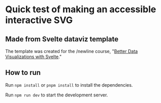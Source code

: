 # Quick test of making an accessible interactive SVG


## Made from Svelte dataviz template
The template was created for the /newline course, "[Better Data Visualizations with Svelte](https://www.newline.co/courses/better-data-visualizations-with-svelte/welcome)."

## How to run

Run `npm install` or `pnpm install` to install the dependencies.

Run `npm run dev` to start the development server.
